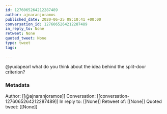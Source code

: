 ```yaml
---
id: 1276065264212287489
author: ajnaranjoramos
published_date: 2020-06-25 08:10:41 +00:00
conversation_id: 1276065264212287489
in_reply_to: None
retweet: None
quoted_tweet: None
type: tweet
tags:

---
```


@yudapearl what do you think about the idea behind the split-door criterion?

### Metadata

Author: [[@ajnaranjoramos]]
Conversation: [[conversation-1276065264212287489]]
In reply to: [[None]]
Retweet of: [[None]]
Quoted tweet: [[None]]
